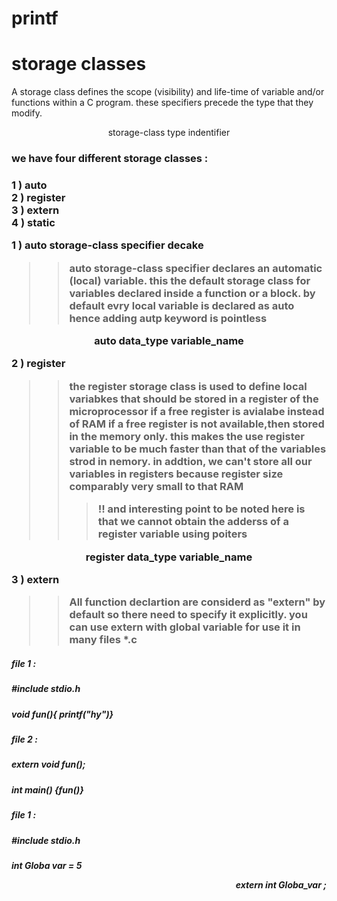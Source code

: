 # printf

# storage classes

A storage class defines the scope (visibility) and life-time of variable and/or functions within a C program.
these specifiers precede the type that they  modify.
<p align ="center"> storage-class type indentifier <p>

<h3> we have four different storage classes : <h3>
  
 1 ) auto \
 2 ) register \
 3 ) extern \
 4 ) static  

  1 ) auto storage-class specifier decake
>> auto storage-class specifier declares an automatic (local) variable.
>> this the default storage class for variables declared inside a function or a block.
>> by default evry local variable is declared as auto hence adding autp keyword is pointless
<p align ="center"> auto data_type variable_name <p>

  2 ) register
>> the register storage class is used to define local variabkes that should be stored in a register of the microprocessor if a free register is avialabe instead of RAM
>> if a free register is not available,then stored in the memory only.
>> this makes the use register variable to be much faster than that of the variables strod in nemory.
>> in addtion, we can't store all our variables in registers because register size comparably very small to that RAM
>>> !! and interesting point to be noted here is that we cannot obtain the adderss of a register variable using poiters
<p align ="center"> register  data_type variable_name <p>

3 ) extern

>> All function declartion are considerd as "extern" by default so there need to specify it explicitly.
>> you can use extern with global variable for use it in many files *.c
<p> <p align ="left"> <h5>file 1 :<h5>
  <h5>#include stdio.h<h5> void fun(){ printf("hy")} <p>
  <p align ="right"> <h5>file 2 :<h5><h5>extern void fun(); <h5>
    int main() {fun()} <p></p>

<p> <p align ="left"> <h5>file 1 :<h5>
  <h5>#include stdio.h<h5> int Globa var = 5 <p>
<p align ="right"> extern int Globa_var ;  <p></p>


